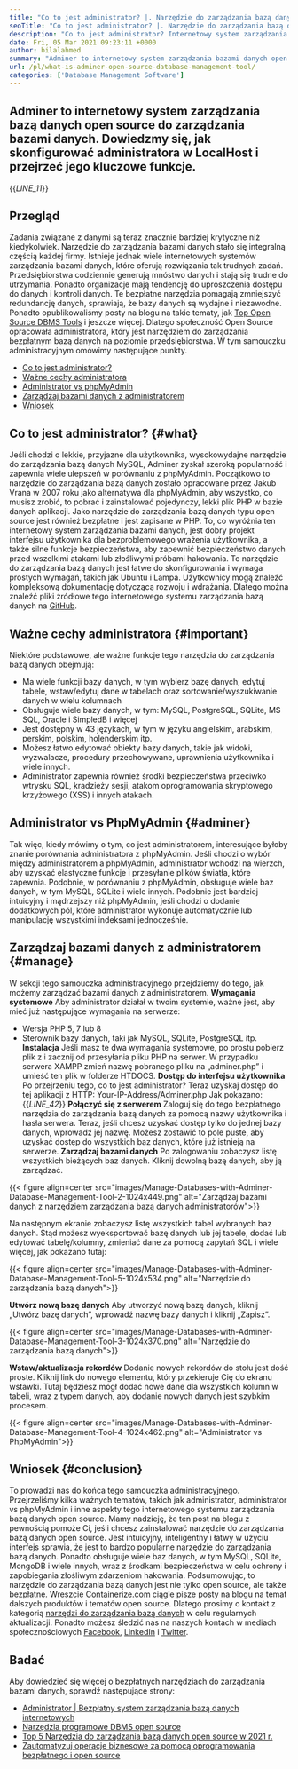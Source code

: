 ```yaml
---
title: "Co to jest administrator? |. Narzędzie do zarządzania bazą danych typu open source" 
seoTitle: "Co to jest administrator? |. Narzędzie do zarządzania bazą danych typu open source" 
description: "Co to jest administrator? Internetowy system zarządzania bazami danych z interfejsem przyjaznym dla programistów. Omówmy, jak zarządzać bazami danych z administratorem open source." 
date: Fri, 05 Mar 2021 09:23:11 +0000
author: bilalahmed
summary: "Adminer to internetowy system zarządzania bazami danych open source do zarządzania bazami danych. Dowiedzmy się, jak skonfigurować administratora w LocalHost i przejrzeć jego kluczowe funkcje." 
url: /pl/what-is-adminer-open-source-database-management-tool/
categories: ['Database Management Software']
---
```


## Adminer to internetowy system zarządzania bazą danych open source do zarządzania bazami danych. Dowiedzmy się, jak skonfigurować administratora w LocalHost i przejrzeć jego kluczowe funkcje.
{{_LINE_11_}}

## Przegląd
Zadania związane z danymi są teraz znacznie bardziej krytyczne niż kiedykolwiek. Narzędzie do zarządzania bazami danych stało się integralną częścią każdej firmy. Istnieje jednak wiele internetowych systemów zarządzania bazami danych, które oferują rozwiązania tak trudnych zadań. Przedsiębiorstwa codziennie generują mnóstwo danych i stają się trudne do utrzymania. Ponadto organizacje mają tendencję do uproszczenia dostępu do danych i kontroli danych. Te bezpłatne narzędzia pomagają zmniejszyć redundancję danych, sprawiają, że bazy danych są wydajne i niezawodne. Ponadto opublikowaliśmy posty na blogu na takie tematy, jak [Top Open Source DBMS Tools][1] i jeszcze więcej.
Dlatego społeczność Open Source opracowała administratora, który jest narzędziem do zarządzania bezpłatnym bazą danych na poziomie przedsiębiorstwa. W tym samouczku administracyjnym omówimy następujące punkty.
  * [Co to jest administrator?][2]
  * [Ważne cechy administratora][3]
  * [Administrator vs phpMyAdmin][4]
  * [Zarządzaj bazami danych z administratorem][5]
  * [Wniosek][6]

## Co to jest administrator? {#what}

Jeśli chodzi o lekkie, przyjazne dla użytkownika, wysokowydajne narzędzie do zarządzania bazą danych MySQL, Adminer zyskał szeroką popularność i zapewnia wiele ulepszeń w porównaniu z phpMyAdmin. Początkowo to narzędzie do zarządzania bazą danych zostało opracowane przez Jakub Vrana w 2007 roku jako alternatywa dla phpMyAdmin, aby wszystko, co musisz zrobić, to pobrać i zainstalować pojedynczy, lekki plik PHP w bazie danych aplikacji.
Jako narzędzie do zarządzania bazą danych typu open source jest również bezpłatne i jest zapisane w PHP. To, co wyróżnia ten internetowy system zarządzania bazami danych, jest dobry projekt interfejsu użytkownika dla bezproblemowego wrażenia użytkownika, a także silne funkcje bezpieczeństwa, aby zapewnić bezpieczeństwo danych przed wszelkimi atakami lub złośliwymi próbami hakowania. To narzędzie do zarządzania bazą danych jest łatwe do skonfigurowania i wymaga prostych wymagań, takich jak Ubuntu i Lampa. Użytkownicy mogą znaleźć kompleksową dokumentację dotyczącą rozwoju i wdrażania. Dlatego można znaleźć pliki źródłowe tego internetowego systemu zarządzania bazą danych na [GitHub][7].

## Ważne cechy administratora {#important}

Niektóre podstawowe, ale ważne funkcje tego narzędzia do zarządzania bazą danych obejmują:
  * Ma wiele funkcji bazy danych, w tym wybierz bazę danych, edytuj tabele, wstaw/edytuj dane w tabelach oraz sortowanie/wyszukiwanie danych w wielu kolumnach
  * Obsługuje wiele bazy danych, w tym: MySQL, PostgreSQL, SQLite, MS SQL, Oracle i SimpledB i więcej
  * Jest dostępny w 43 językach, w tym w języku angielskim, arabskim, perskim, polskim, holenderskim itp.
  * Możesz łatwo edytować obiekty bazy danych, takie jak widoki, wyzwalacze, procedury przechowywane, uprawnienia użytkownika i wiele innych.
  * Administrator zapewnia również środki bezpieczeństwa przeciwko wtrysku SQL, kradzieży sesji, atakom oprogramowania skryptowego krzyżowego (XSS) i innych atakach.

## Administrator vs PhpMyAdmin {#adminer}

Tak więc, kiedy mówimy o tym, co jest administratorem, interesujące byłoby znanie porównania administratora z phpMyAdmin. Jeśli chodzi o wybór między administratorem a phpMyAdmin, administrator wchodzi na wierzch, aby uzyskać elastyczne funkcje i przesyłanie plików światła, które zapewnia. Podobnie, w porównaniu z phpMyAdmin, obsługuje wiele baz danych, w tym MySQL, SQLite i wiele innych. Podobnie jest bardziej intuicyjny i mądrzejszy niż phpMyAdmin, jeśli chodzi o dodanie dodatkowych pól, które administrator wykonuje automatycznie lub manipulację wszystkimi indeksami jednocześnie.

## Zarządzaj bazami danych z administratorem {#manage}

W sekcji tego samouczka administracyjnego przejdziemy do tego, jak możemy zarządzać bazami danych z administratorem.
 **Wymagania systemowe** 
Aby administrator działał w twoim systemie, ważne jest, aby mieć już następujące wymagania na serwerze:
  * Wersja PHP 5, 7 lub 8
  * Sterownik bazy danych, taki jak MySQL, SQLite, PostgreSQL itp.
 **Instalacja** 
Jeśli masz te dwa wymagania systemowe, po prostu pobierz plik z [][8] i zacznij od przesyłania pliku PHP na serwer. W przypadku serwera XAMPP zmień nazwę pobranego pliku na „adminer.php” i umieść ten plik w folderze HTDOCS.
 **Dostęp do interfejsu użytkownika** 
Po przejrzeniu tego, co to jest administrator? Teraz uzyskaj dostęp do tej aplikacji z HTTP: Your-IP-Address/Adminer.php Jak pokazano:
{{_LINE_42_}}
 **Połączyć się z serwerem** 
Zaloguj się do tego bezpłatnego narzędzia do zarządzania bazą danych za pomocą nazwy użytkownika i hasła serwera. Teraz, jeśli chcesz uzyskać dostęp tylko do jednej bazy danych, wprowadź jej nazwę. Możesz zostawić to pole puste, aby uzyskać dostęp do wszystkich baz danych, które już istnieją na serwerze.
 **Zarządzaj bazami danych** 
Po zalogowaniu zobaczysz listę wszystkich bieżących baz danych. Kliknij dowolną bazę danych, aby ją zarządzać.

{{< figure align=center src="images/Manage-Databases-with-Adminer-Database-Management-Tool-2-1024x449.png" alt="Zarządzaj bazami danych z narzędziem zarządzania bazą danych administratorów">}}

Na następnym ekranie zobaczysz listę wszystkich tabel wybranych baz danych. Stąd możesz wyeksportować bazę danych lub jej tabele, dodać lub edytować tabelę/kolumny, zmieniać dane za pomocą zapytań SQL i wiele więcej, jak pokazano tutaj:

{{< figure align=center src="images/Manage-Databases-with-Adminer-Database-Management-Tool-5-1024x534.png" alt="Narzędzie do zarządzania bazą danych">}}

 **Utwórz nową bazę danych** 
Aby utworzyć nową bazę danych, kliknij „Utwórz bazę danych”, wprowadź nazwę bazy danych i kliknij „Zapisz”.

{{< figure align=center src="images/Manage-Databases-with-Adminer-Database-Management-Tool-3-1024x370.png" alt="Narzędzie do zarządzania bazą danych">}}

 **Wstaw/aktualizacja rekordów** 
Dodanie nowych rekordów do stołu jest dość proste. Kliknij link do nowego elementu, który przekieruje Cię do ekranu wstawki. Tutaj będziesz mógł dodać nowe dane dla wszystkich kolumn w tabeli, wraz z typem danych, aby dodanie nowych danych jest szybkim procesem.

{{< figure align=center src="images/Manage-Databases-with-Adminer-Database-Management-Tool-4-1024x462.png" alt="Administrator vs PhpMyAdmin">}}


## Wniosek {#conclusion}

To prowadzi nas do końca tego samouczka administracyjnego. Przejrzeliśmy kilka ważnych tematów, takich jak administrator, administrator vs phpMyAdmin i inne aspekty tego internetowego systemu zarządzania bazą danych open source. Mamy nadzieję, że ten post na blogu z pewnością pomoże Ci, jeśli chcesz zainstalować narzędzie do zarządzania bazą danych open source. Jest intuicyjny, inteligentny i łatwy w użyciu interfejs sprawia, że ​​jest to bardzo popularne narzędzie do zarządzania bazą danych. Ponadto obsługuje wiele baz danych, w tym MySQL, SQLite, MongoDB i wiele innych, wraz z środkami bezpieczeństwa w celu ochrony i zapobiegania złośliwym zdarzeniom hakowania. Podsumowując, to narzędzie do zarządzania bazą danych jest nie tylko open source, ale także bezpłatne.
Wreszcie [Containerize.com][9] ciągle pisze posty na blogu na temat dalszych produktów i tematów open source. Dlatego prosimy o kontakt z kategorią [narzędzi do zarządzania bazą danych][10] w celu regularnych aktualizacji. Ponadto możesz śledzić nas na naszych kontach w mediach społecznościowych [Facebook][11], [LinkedIn][12] i [Twitter][13].

## Badać
Aby dowiedzieć się więcej o bezpłatnych narzędziach do zarządzania bazami danych, sprawdź następujące strony:
  * [Administrator | Bezpłatny system zarządzania bazą danych internetowych][14]
  * [Narzędzia programowe DBMS open source][1]
  * [Top 5 Narzędzia do zarządzania bazą danych open source w 2021 r.][15]
  * [Zautomatyzuj operacje biznesowe za pomocą oprogramowania bezpłatnego i open source][16]



 [1]: https://products.containerize.com/database-management
 [2]: #what
 [3]: #important
 [4]: #adminer
 [5]: #manage
 [6]: #conclusion
 [7]: https://github.com/vrana/adminer
 [8]: https://www.adminer.org/
 [9]: https://www.containerize.com/
 [10]: https://products.containerize.com/database-management/
 [11]: https://web.facebook.com/containerize
 [12]: https://www.linkedin.com/company/containerize/
 [13]: https://twitter.com/containerize_co
 [14]: https://products.containerize.com/database-management/adminer
 [15]: https://blog.containerize.com/2021/01/16/top-5-open-source-database-management-tools-in-2021/
 [16]: https://blog.containerize.com/blogging/automate-business-operations-using-open-source-software/
